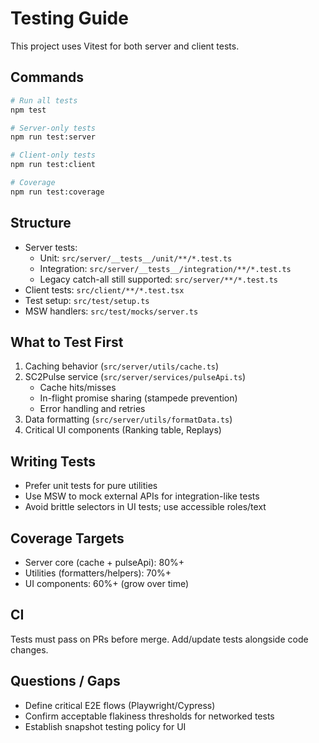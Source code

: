 # Testing Guide

This project uses Vitest for both server and client tests.

## Commands

```bash
# Run all tests
npm test

# Server-only tests
npm run test:server

# Client-only tests
npm run test:client

# Coverage
npm run test:coverage
```

## Structure

- Server tests:
   - Unit: `src/server/__tests__/unit/**/*.test.ts`
   - Integration: `src/server/__tests__/integration/**/*.test.ts`
   - Legacy catch-all still supported: `src/server/**/*.test.ts`
- Client tests: `src/client/**/*.test.tsx`
- Test setup: `src/test/setup.ts`
- MSW handlers: `src/test/mocks/server.ts`

## What to Test First

1. Caching behavior (`src/server/utils/cache.ts`)
2. SC2Pulse service (`src/server/services/pulseApi.ts`)
   - Cache hits/misses
   - In-flight promise sharing (stampede prevention)
   - Error handling and retries
3. Data formatting (`src/server/utils/formatData.ts`)
4. Critical UI components (Ranking table, Replays)

## Writing Tests

- Prefer unit tests for pure utilities
- Use MSW to mock external APIs for integration-like tests
- Avoid brittle selectors in UI tests; use accessible roles/text

## Coverage Targets

- Server core (cache + pulseApi): 80%+
- Utilities (formatters/helpers): 70%+
- UI components: 60%+ (grow over time)

## CI

Tests must pass on PRs before merge. Add/update tests alongside code changes.

## Questions / Gaps

- Define critical E2E flows (Playwright/Cypress)
- Confirm acceptable flakiness thresholds for networked tests
- Establish snapshot testing policy for UI
